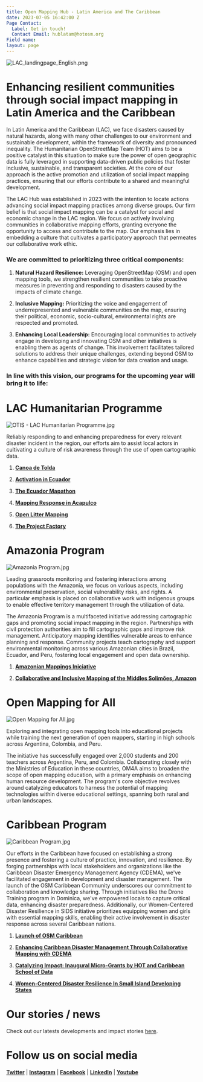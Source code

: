 ```yaml
---
title: Open Mapping Hub - Latin America and The Caribbean
date: 2023-07-05 16:42:00 Z
Page Contact:
  Label: Get in touch!
  Contact Email: hublatam@hotosm.org
Field name: 
layout: page
---
```


![LAC_landingpage_English.png](https://cdn.hotosm.org/website/LAC_landingpage_English.png)

# Enhancing resilient communities through social impact mapping in Latin America and the Caribbean

In Latin America and the Caribbean (LAC), we face disasters caused by natural hazards, along with many other challenges to our environment and sustainable development, within the framework of diversity and pronounced inequality. The Humanitarian OpenStreetMap Team (HOT) aims to be a positive catalyst in this situation to make sure the power of open geographic data is fully leveraged in supporting data-driven public policies that foster inclusive, sustainable, and transparent societies. At the core of our approach is the active promotion and utilization of social impact mapping practices, ensuring that our efforts contribute to a shared and meaningful development.

The LAC Hub was established in 2023 with the intention to locate actions advancing social impact mapping practices among diverse groups. Our firm belief is that social impact mapping can be a catalyst for social and economic change in the LAC region. We focus on actively involving communities in collaborative mapping efforts, granting everyone the opportunity to access and contribute to the map. Our emphasis lies in embedding a culture that cultivates a participatory approach that permeates our collaborative work ethic.

### **We are committed to prioritizing three critical components:**

1. **Natural Hazard Resilience:** Leveraging OpenStreetMap (OSM) and open mapping tools, we strengthen resilient communities to take proactive measures in preventing and responding to disasters caused by the impacts of climate change.

2. **Inclusive Mapping:** Prioritizing the voice and engagement of underrepresented and vulnerable communities on the map, ensuring their political, economic, socio-cultural, environmental rights are respected and promoted.

3. **Enhancing Local Leadership:** Encouraging local communities to actively engage in developing and innovating OSM and other initiatives is enabling them as agents of change. This involvement facilitates tailored solutions to address their unique challenges, extending beyond OSM to enhance capabilities and strategic vision for data creation and usage.

### **In line with this vision, our programs for the upcoming year will bring it to life:**

# LAC Humanitarian Programme

![OTIS - LAC Humanitarian Programme.jpg](/uploads/OTIS%20-%20LAC%20Humanitarian%20Programme.jpg)

Reliably responding to and enhancing preparedness for every relevant disaster incident in the region, our efforts aim to assist local actors in cultivating a culture of risk awareness through the use of open cartographic data.

1. **[Canoa de Tolda](https://www.hotosm.org/projects/canoa-de-tolda/)**

2. **[Activation in Ecuador](https://www.hotosm.org/projects/mapping-volcanoes-in-ecuador/)**

3. **[The Ecuador Mapathon](https://www.hotosm.org/updates/El-mapeo-como-respuesta-al-desastre-en-Esmeraldas-Ecuador/)**

4. **[Mapping Response in Acapulco](https://www.hotosm.org/projects/hurricane-otis-2023-response/)**

5. **[Open Litter Mapping](https://www.hotosm.org/updates/participatory-waste-mapping-a-continuing-effort-for-sustainable-development/)**

6. **[The Project Factory](https://www.hotosm.org/projects/the-project-factory/)**

# **Amazonia Program**

![Amazonia Program.jpg](/uploads/Amazonia%20Program.jpg)

Leading grassroots monitoring and fostering interactions among populations with the Amazonia, we focus on various aspects, including environmental preservation, social vulnerability risks, and rights. A particular emphasis is placed on collaborative work with indigenous groups to enable effective territory management through the utilization of data.

The Amazonia Program is a multifaceted initiative addressing cartographic gaps and promoting social impact mapping in the region. Partnerships with civil protection authorities aim to fill cartographic gaps and improve risk management. Anticipatory mapping identifies vulnerable areas to enhance planning and response. Community projects teach cartography and support environmental monitoring across various Amazonian cities in Brazil, Ecuador, and Peru, fostering local engagement and open data ownership.

1. **[Amazonian Mappings Iniciative](https://www.hotosm.org/updates/amazonian-mapping-for-an-inclusive-and-sustainable-amazon/)**

2. **[Collaborative and Inclusive Mapping of the Middles Solimões, Amazon](https://www.hotosm.org/projects/collaborative-and-inclusive-mapping-of-the-middle-solimoes/)**

# **Open Mapping for All**

![Open Mapping for All.jpg](/uploads/Open%20Mapping%20for%20All.jpg)

Exploring and integrating open mapping tools into educational projects while training the next generation of open mappers, starting in high schools across Argentina, Colombia, and Peru.

The initiative has successfully engaged over 2,000 students and 200 teachers across Argentina, Peru, and Colombia. Collaborating closely with the Ministries of Education in these countries, OM4A aims to broaden the scope of open mapping education, with a primary emphasis on enhancing human resource development. The program's core objective revolves around catalyzing educators to harness the potential of mapping technologies within diverse educational settings, spanning both rural and urban landscapes.

# **Caribbean Program**

![Caribbean Program.jpg](/uploads/Caribbean%20Program.jpg)

Our efforts in the Caribbean have focused on establishing a strong presence and fostering a culture of practice, innovation, and resilience. By forging partnerships with local stakeholders and organizations like the Caribbean Disaster Emergency Management Agency (CDEMA), we've facilitated engagement in development and disaster management. The launch of the OSM Caribbean Community underscores our commitment to collaboration and knowledge sharing. Through initiatives like the Drone Training program in Dominica, we've empowered locals to capture critical data, enhancing disaster preparedness. Additionally, our Women-Centered Disaster Resilience in SIDS initiative prioritizes equipping women and girls with essential mapping skills, enabling their active involvement in disaster response across several Caribbean nations.

1. **[Launch of OSM Caribbean](https://www.hotosm.org/updates/is-the-caribbean-open-mapping-community-poised-to-map-its-way-to-greater-disaster-resilience/)**

2. **[Enhancing Caribbean Disaster Management Through Collaborative Mapping with CDEMA](https://www.hotosm.org/updates/hot-and-cdema-sign-agreement-to-enhance-disaster-management-in-the-caribbean-with-collaborative-mapping/)**

3. **[Catalyzing Impact: Inaugural Micro-Grants by HOT and Caribbean School of Data](https://www.hotosm.org/updates/catalyzing-impact-inaugural-micro-grants-by-hot-and-csod/)**

4. **[Women-Centered Disaster Resilience In Small Island Developing States](https://www.hotosm.org/projects/women-centered-disaster-resilience-in-small-island-developing-states-trinidad-and-tobago/)**

# **Our stories / news**

Check out our latests developments and impact stories [here](https://www.hotosm.org/projects/publications/).

# Follow us on social media

**[Twitter](https://twitter.com/MapHubLAC)** |  **[Instagram](https://www.instagram.com/maphublac/)** | **[Facebook](https://www.facebook.com/MapHubLAC)** | **[LinkedIn](https://www.linkedin.com/showcase/maphublac)** | **[Youtube](https://www.youtube.com/channel/UCTH6Z_QODJ4NmmBmubS68VA)**